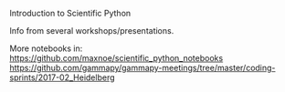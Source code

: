 Introduction to Scientific Python

Info from several workshops/presentations.

More notebooks in:
https://github.com/maxnoe/scientific_python_notebooks
https://github.com/gammapy/gammapy-meetings/tree/master/coding-sprints/2017-02_Heidelberg